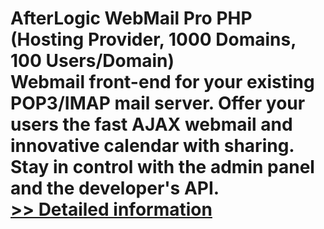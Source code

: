 # AfterLogic WebMail Pro PHP (Hosting Provider, 1000 Domains, 100 Users/Domain)<br />Webmail front-end for your existing POP3/IMAP mail server. Offer your users the fast AJAX webmail and innovative calendar with sharing. Stay in control with the admin panel and the developer's API.<br />[>> Detailed information](https://secure.shareit.com/shareit/product.html?productid=300414040&affiliateid=200057808)